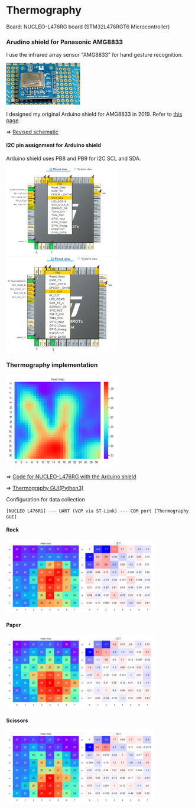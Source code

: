 # Thermography

Board: NUCLEO-L476RG board (STM32L476RGT6 Microcontroller)

### Arudino shield for Panasonic AMG8833

I use the infrared array sensor "AMG8833" for hand gesture recognition.

<img src="STM32/doc/AMG8833_breakout.jpg" width=200>

I designed my original Arduino shield for AMG8833 in 2019. Refer to [this page](https://github.com/araobp/stm32-mcu/tree/master/NUCLEO-F401RE/Thermography).

=> [Revised schematic](kicad/RockPaperScissors/arduino_board.pdf)

#### I2C pin assignment for Arduino shield

Arduino shield uses PB8 and PB9 for I2C SCL and SDA.

<img src="doc/I2C1_SCL.png" width=300>

<img src="doc/I2C1_SDA.png" width=300>

### Thermography implementation

<img src="doc/thermography_interporated.png" width=300>

=> [Code for NUCLEO-L476RG with the Arduino shield](Thermography)

=> [Thermography GUI(Python3)](../python/ThermographyGUI)

Configuration for data collection
```
[NUCLEO L476RG] --- UART (VCP via ST-Link) --- COM port [Thermography GUI]
```

#### Rock
<img src="../python/ThermographyGUI/screenshots/screen_shot_rock.png" width=400>

#### Paper
<img src="../python/ThermographyGUI/screenshots/screen_shot_paper.png" width=400>

#### Scissors
<img src="../python/ThermographyGUI/screenshots/screen_shot_scissors.png" width=400>

